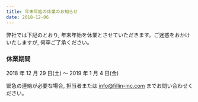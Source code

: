 ```yaml
---
title: 年末年始の休業のお知らせ
date: 2018-12-06
---
```


弊社では下記のとおり, 年末年始を休業とさせていただきます。ご迷惑をおかけいたしますが, 何卒ご了承ください。

### 休業期間

2018 年 12 月 29 日(土) 〜 2019 年 1 月 4 日(金)

緊急の連絡が必要な場合, 担当者または info@fillin-inc.com までお問い合わせください。

